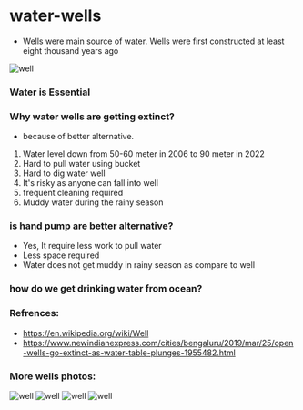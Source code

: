 # water-wells
- Wells were main source of water. Wells were first constructed at least eight thousand years ago

![well](https://github.com/koolwithk/water-wells/blob/main/image/well.1.1.jpg?raw=true)

### Water is Essential



### Why water wells are getting extinct?
- because of better alternative.
1. Water level down from 50-60 meter in 2006 to 90 meter in 2022
2. Hard to pull water using bucket
3. Hard to dig water well
4. It's risky as anyone can fall into well
5. frequent cleaning required
6. Muddy water during the rainy season

### is hand pump are better alternative?
- Yes, It require less work to pull water
- Less space required
- Water does not get muddy in rainy season as compare to well

### how do we get drinking water from ocean?

### Refrences:
- https://en.wikipedia.org/wiki/Well
- https://www.newindianexpress.com/cities/bengaluru/2019/mar/25/open-wells-go-extinct-as-water-table-plunges-1955482.html

### More wells photos:

![well](https://github.com/koolwithk/water-wells/blob/main/image/well.1.2.jpg?raw=true)
![well](https://github.com/koolwithk/water-wells/blob/main/image/well.3.1.jpg?raw=true)
![well](https://github.com/koolwithk/water-wells/blob/main/image/well.2.4..jpg?raw=true)
![well](https://github.com/koolwithk/water-wells/blob/main/image/well.4.1..jpg?raw=true)